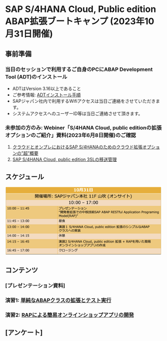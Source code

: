 # SAP S/4HANA Cloud, Public edition ABAP拡張ブートキャンプ (2023年10月31日開催)

## 事前準備    
### 当日のセッションで利用するご自身のPCにABAP Development Tool (ADT)のインストール     
- ADTはVersion 3.16以上であること
- ご参考情報: [ADTインストール手順](https://developers.sap.com/tutorials/abap-install-adt.html )
- SAPジャパン社内で利用するWifiアクセスは当日ご連絡をさせていただきます。
- システムアクセスへのユーザーID等は当日ご連絡させて頂きます。


### 未参加の方のみ: Webiner「S/4HANA Cloud, public editionの拡張オプションのご紹介」資料(2023年6月8日開催)のご確認
1. [クラウドとオンプレにおけるSAP S/4HANAのためのクラウド拡張オプションの”超”概要​](Preparations/SAPS4HANApublicCloud_extensibilityOptions.pdf)
2. [SAP S/4HANA Cloud, public edition 3SLの移送管理](Preparations/Day2_2_3SL_TransportManagement_Public_translated.pdf)


## スケジュール
![schedule](images/Schedule_ABAPworkshop_03.png)

## コンテンツ
### [プレゼンテーション資料]
### 演習1: [単純なABAPクラスの拡張とテスト実行](Exercise_1/Exercise1_developerExtensibilities_update.pdf)
### 演習2: [RAPによる簡易オンラインショップアプリの開発](Exercise_2/Exercise2_developerExtensibilities_update.pdf)
<!-- ### 演習3: [Side-by-Side拡張のためのカスタムAPIの開発](Exercise_3/Exercise3_developerExtensibilities_update.pdf)
### [理解度テスト](https://performancemanager.successfactors.eu/sf/learning?destUrl=https%3a%2f%2fsaplearninghub%2eplateau%2ecom%2flearning%2fuser%2fdeeplink%5fredirect%2ejsp%3flinkId%3dPROGRAM%5fDETAILS%26programID%3dPE%5fKB%5fS4HC%5fABAP%5fDEVS4%26fromSF%3dY&company=learninghub) 
- 要SAP Universal IDもしくはSユーザーID *SAP Universal IDについては[こちら](https://www.sap.com/japan/account/universal-id.html)をご覧ください。
- 日本語/英語選択可能
- 80%以上正解で合格&バッジ獲得
- 何度でも受講可能
-->
## [アンケート]
